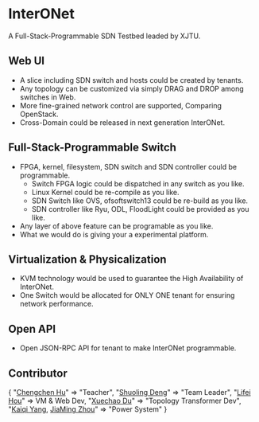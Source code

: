 # InterONet
A Full-Stack-Programmable SDN Testbed leaded by XJTU.

## Web UI
* A slice including SDN switch and hosts could be created by tenants.
* Any topology can be customized via simply DRAG and DROP among switches in Web.
* More fine-grained network control are supported, Comparing OpenStack.
* Cross-Domain could be released in next generation InterONet.

## Full-Stack-Programmable Switch
* FPGA, kernel, filesystem, SDN switch and SDN controller could be programmable.
  * Switch FPGA logic could be dispatched in any switch as you like.
  * Linux Kernel could be re-compile as you like.
  * SDN Switch like OVS, ofsoftswitch13 could be re-build as you like.
  * SDN controller like Ryu, ODL, FloodLight could be provided as you like.
* Any layer of above feature can be  programable as you like.
* What we would do is giving your a experimental platform.

## Virtualization & Physicalization
* KVM technology would be used to guarantee the High Availability of InterONet.
* One Switch would be allocated for ONLY ONE tenant for ensuring network performance.

## Open API
* Open JSON-RPC API for tenant to make InterONet programmable.

## Contributor
{
    "[Chengchen Hu](hucc@ieee.org)" => "Teacher",
    "[Shuoling Deng](mr.dengshuoling@gmail.com)" => "Team Leader",
    "[Lifei Hou](632023637@qq.com)" => VM & Web Dev,
    "[Xuechao Du](xcdu@foxmail.com)" => "Topology Transformer Dev",
    "[Kaiqi Yang](1851206559@qq.com), [JiaMing Zhou](446164251@qq.com)" => "Power System"
}
